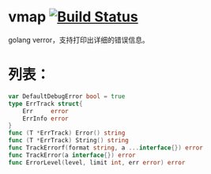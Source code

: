 # vmap [![Build Status](https://travis-ci.org/456vv/verror.svg?branch=master)](https://travis-ci.org/456vv/verror)
golang verror，支持打印出详细的错误信息。

# **列表：**
```go
var DefaultDebugError bool = true																		// 设置为 True，可以打印更多错误信息。包括调用函数的名和行号。
type ErrTrack struct{																			// 错误跟踪
	Err 	error																						// 原始错误
	ErrInfo error																						// 错误行
}
func (T *ErrTrack) Error() string  		                                                                // 错误
func (T *ErrTrack) String() string                                                  					// 字符
func TrackErrorf(format string, a ...interface{}) error													// 错误处理（带格式）
func TrackError(a interface{}) error																	// 错误处理
func ErrorLevel(level, limit int, err error) error														// 错误处理(层次)
```